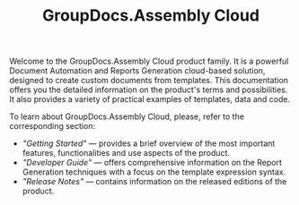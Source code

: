 ﻿---
id: "GroupDocs.Assembly Cloud"
url: "assembly"
title: "GroupDocs.Assembly Cloud"
description: "Welcome to the GroupDocs Assembly Cloud product family."
keywords: "groupdocs assembly cloud report generation document automation templates build generate dynamically"
hideChildren: true
---

Welcome to the GroupDocs.Assembly Cloud product family. It is a powerful Document Automation and Reports Generation cloud-based solution, designed to create custom documents from templates. This documentation offers you the detailed information on the product's terms and possibilities. It also provides a variety of practical examples of templates, data and code.

To learn about GroupDocs.Assembly Cloud, please, refer to the corresponding section:

* _"Getting Started"_ — provides a brief overview of the most important features, functionalities and use aspects of the product.
* _"Developer Guide"_ — offers comprehensive information on the Report Generation techniques with a focus on the template expression syntax.
* _"Release Notes"_ — contains information on the released editions of the product.
